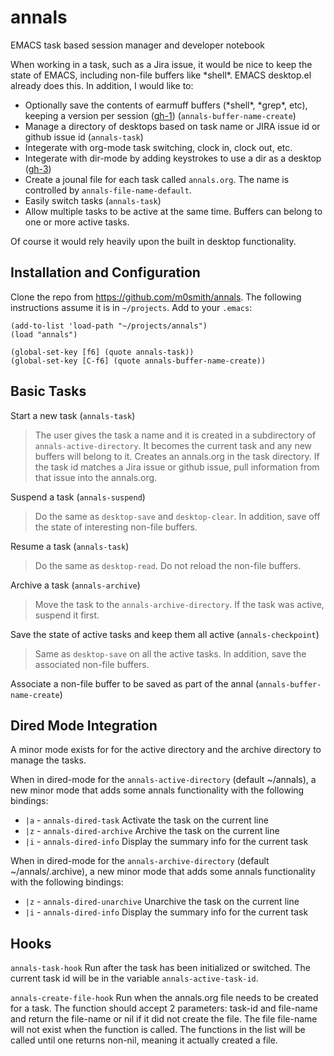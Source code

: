 # annals
EMACS task based session manager and developer notebook

When working in a task, such as a Jira issue, it would be nice to keep the state of EMACS, including non-file buffers like \*shell\*.  EMACS desktop.el already does this.  In addition, I would like to:
- Optionally save the contents of earmuff buffers (\*shell\*, \*grep\*, etc), keeping a version per session ([gh-1](https://github.com/m0smith/annals/issues/1)) (`annals-buffer-name-create`)
- Manage a directory of desktops based on task name or JIRA issue id or github issue id (`annals-task`)
- Integerate with org-mode task switching, clock in, clock out, etc.
- Integerate with dir-mode by adding keystrokes to use a dir as a desktop ([gh-3](https://github.com/m0smith/annals/issues/3))
- Create a jounal file for each task called `annals.org`.  The name is controlled by `annals-file-name-default`.
- Easily switch tasks (`annals-task`)
- Allow multiple tasks to be active at the same time.  Buffers can belong to one or more active tasks.

Of course it would rely heavily upon the built in desktop functionality.  

## Installation and Configuration

Clone the repo from https://github.com/m0smith/annals.  The following instructions assume it is in `~/projects`.
Add to your `.emacs`:

``` emacs-lisp
(add-to-list 'load-path "~/projects/annals")
(load "annals")

(global-set-key [f6] (quote annals-task))
(global-set-key [C-f6] (quote annals-buffer-name-create))
```

## Basic Tasks

Start a new task (`annals-task`)

> The user gives the task a name and it is created in a subdirectory of `annals-active-directory`.  It becomes the current task and any new buffers will belong to it.  Creates an annals.org in the task directory.  If the task id matches a Jira issue or github issue, pull information from that issue into the annals.org.

Suspend a task (`annals-suspend`)

> Do the same as `desktop-save` and `desktop-clear`. In addition, save off the state of interesting non-file buffers.

Resume a task (`annals-task`)

> Do the same as `desktop-read`.  Do not reload the non-file buffers.

Archive a task (`annals-archive`)

> Move the task to the `annals-archive-directory`.  If the task was active, suspend it first.

Save the state of active tasks and keep them all active (`annals-checkpoint`)

> Same as `desktop-save` on all the active tasks.  In addition, save the associated non-file buffers.

Associate a non-file buffer to be saved as part of the annal (`annals-buffer-name-create`)

## Dired Mode Integration

A minor mode exists for for the active directory and the archive directory to manage the tasks.

When in dired-mode for the `annals-active-directory` (default ~/annals), a new minor mode that adds some annals functionality with the following bindings:

  - `|a` - `annals-dired-task`     Activate the task on the current line
  - `|z` - `annals-dired-archive`  Archive the task on the current line
  - `|i` - `annals-dired-info`     Display the summary info for the current task
  
When in dired-mode for the `annals-archive-directory` (default ~/annals/.archive), a new minor mode that adds some annals functionality with the following bindings:

  - `|z` - `annals-dired-unarchive`  Unarchive the task on the current line
  - `|i` - `annals-dired-info`     Display the summary info for the current task  

## Hooks

`annals-task-hook` Run after the task has been initialized or switched.  The current task id will be in the variable `annals-active-task-id`.

`annals-create-file-hook` Run when the annals.org file needs to be created for a task.   The function should accept 2 parameters: task-id and file-name and return the file-name or nil if it did not create the file.  The file file-name will not exist when the function is called. The functions in the list will be called until one returns non-nil, meaning it actually created a file.
